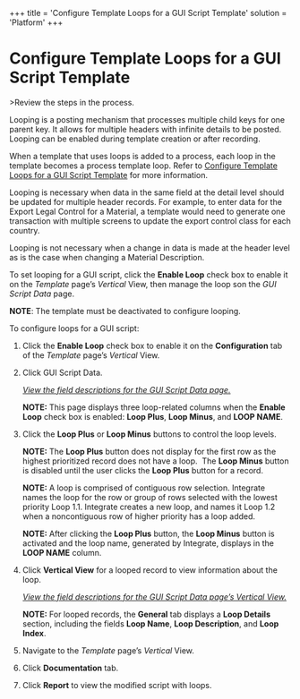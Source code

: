 +++
title = 'Configure Template Loops for a GUI Script Template'
solution = 'Platform'
+++

# Configure Template Loops for a GUI Script Template

<span id="Post Data using a GUI Script Steps" class="popUpLink">\>Review
the steps in the process. </span>

Looping is a posting mechanism that processes multiple child keys for
one parent key. It allows for multiple headers with infinite details to
be posted. Looping can be enabled during template creation or after
recording.

When a template that uses loops is added to a process, each loop in the
template becomes a process template loop. Refer to [Configure Template
Loops for a GUI Script Template](Configure_Template_LoopsGUI.htm) for
more information.

Looping is necessary when data in the same field at the detail level
should be updated for multiple header records. For example, to enter
data for the Export Legal Control for a Material, a template would need
to generate one transaction with multiple screens to update the export
control class for each country.

Looping is not necessary when a change in data is made at the header
level as is the case when changing a Material Description.

To set looping for a GUI script, click the **Enable Loop** check box to
enable it on the *Template* page’s *Vertical* View, then manage the loop
son the *GUI Script Data* page.

**NOTE**: The template must be deactivated to configure looping.

To configure loops for a GUI script:

1.  Click the **Enable Loop** check box to enable it on the
    **Configuration** tab of the *Template* page’s *Vertical* View.

2.  Click GUI Script Data.
    
    *[View the field descriptions for the GUI Script Data
    page.](../Page_Desc/GUI_Script_Data_H.htm)*
    
    **NOTE:** This page displays three loop-related columns when the
    **Enable Loop** check box is enabled: **Loop Plus**, **Loop Minus**,
    and **LOOP NAME**.

3.  Click the **Loop Plus** or **Loop Minus** buttons to control the
    loop levels.
    
    **NOTE:** The **Loop Plus** button does not display for the first
    row as the highest prioritized record does not have a loop.  The
    **Loop Minus** button is disabled until the user clicks the **Loop
    Plus** button for a record.
    
    **NOTE:** A loop is comprised of contiguous row selection. Integrate
    names the loop for the row or group of rows selected with the lowest
    priority Loop 1.1. Integrate creates a new loop, and names it Loop
    1.2 when a noncontiguous row of higher priority has a loop added.
    
    **NOTE:** After clicking the **Loop Plus** button, the **Loop
    Minus** button is activated and the loop name, generated by
    Integrate, displays in the **LOOP NAME** column.

4.  Click **Vertical View** for a looped record to view information
    about the loop.
    
    *[View the field descriptions for the GUI Script Data page’s
    Vertical
    View.](../Page_Desc/GUI_Script_Data_H.htm#GUI_Script_Data_V_All)*
    
    **NOTE:** For looped records, the **General** tab displays a **Loop
    Details** section, including the fields **Loop Name**, **Loop
    Description**, and **Loop Index**.

5.  Navigate to the *Template* page’s *Vertical* View.

6.  Click **Documentation** tab.

7.  Click **Report** to view the modified script with loops.
